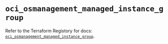 # `oci_osmanagement_managed_instance_group`

Refer to the Terraform Registory for docs: [`oci_osmanagement_managed_instance_group`](https://registry.terraform.io/providers/oracle/oci/6.18.0/docs/resources/osmanagement_managed_instance_group).
